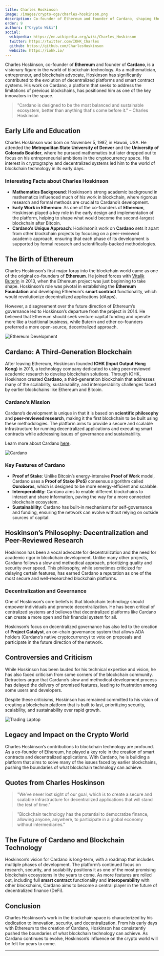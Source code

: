 ```yaml
---
title: Charles Hoskinson
image: /images/crypto-ogs/charles-hoskinson.png
description: Co-founder of Ethereum and founder of Cardano, shaping the future of blockchain technology.
order: 9
authors: ["Crypto Wiki"]
social:
  wikipedia: https://en.wikipedia.org/wiki/Charles_Hoskinson
  twitter: https://twitter.com/IOHK_Charles
  github: https://github.com/CharlesHoskinson
  website: https://iohk.io/
---
```


Charles Hoskinson, co-founder of **Ethereum** and founder of **Cardano**, is a visionary figure in the world of blockchain technology. As a mathematician, entrepreneur, and blockchain advocate, Hoskinson has significantly contributed to the evolution of decentralized platforms and smart contract systems. His work on Cardano, a platform that seeks to address the limitations of previous blockchains, has positioned him as one of the key innovators in the space.

> "Cardano is designed to be the most balanced and sustainable ecosystem, better than anything that's come before it." – Charles Hoskinson

## Early Life and Education

Charles Hoskinson was born on November 5, 1987, in Hawaii, USA. He attended the **Metropolitan State University of Denver** and the **University of Colorado Boulder**, where he pursued mathematics but later dropped out to focus on his entrepreneurial ambitions in the cryptocurrency space. His interest in cryptography and decentralized systems led him to the world of blockchain technology in its early days.

### Interesting Facts about Charles Hoskinson

- **Mathematics Background**: Hoskinson’s strong academic background in mathematics influenced much of his work in blockchain, where rigorous research and formal methods are crucial to Cardano’s development.
- **Early Work in Ethereum**: As one of the co-founders of **Ethereum**, Hoskinson played a key role in the early design and implementation of the platform, helping to shape what would become the second-largest blockchain after Bitcoin.
- **Cardano’s Unique Approach**: Hoskinson’s work on **Cardano** sets it apart from other blockchain projects by focusing on a peer-reviewed academic approach, ensuring that each phase of its development is supported by formal research and scientifically-backed methodologies.

## The Birth of Ethereum

Charles Hoskinson’s first major foray into the blockchain world came as one of the original co-founders of **Ethereum**. He joined forces with [Vitalik Buterin](/crypto-ogs/vitalik-buterin) in 2013, when the Ethereum project was just beginning to take shape. Hoskinson’s role was pivotal in establishing the **Ethereum Foundation** and developing Ethereum’s **smart contract** functionality, which would revolutionize decentralized applications (dApps).

However, a disagreement over the future direction of Ethereum’s governance led to Hoskinson’s departure from the project in 2014. He believed that Ethereum should seek venture capital funding and operate more like a traditional business, while Buterin and other co-founders preferred a more open-source, decentralized approach.

![Ethereum Development](/images/posts/ethereum.jpg)

## Cardano: A Third-Generation Blockchain

After leaving Ethereum, Hoskinson founded **IOHK (Input Output Hong Kong)** in 2015, a technology company dedicated to using peer-reviewed academic research to develop blockchain solutions. Through IOHK, Hoskinson created **Cardano**, a third-generation blockchain that addresses many of the scalability, sustainability, and interoperability challenges faced by earlier blockchains like Ethereum and Bitcoin.

### Cardano’s Mission

Cardano’s development is unique in that it is based on **scientific philosophy** and **peer-reviewed research**, making it the first blockchain to be built using these methodologies. The platform aims to provide a secure and scalable infrastructure for running decentralized applications and executing smart contracts while addressing issues of governance and sustainability.

Learn more about Cardano [here](https://cardano.org/).

![Cardano](/images/posts/cardano.png)

### Key Features of Cardano

- **Proof of Stake**: Unlike Bitcoin’s energy-intensive **Proof of Work** model, Cardano uses a **Proof of Stake (PoS)** consensus algorithm called **Ouroboros**, which is designed to be more energy-efficient and scalable.
- **Interoperability**: Cardano aims to enable different blockchains to interact and share information, paving the way for a more connected blockchain ecosystem.
- **Sustainability**: Cardano has built-in mechanisms for self-governance and funding, ensuring the network can evolve without relying on outside sources of capital.

## Hoskinson’s Philosophy: Decentralization and Peer-Reviewed Research

Hoskinson has been a vocal advocate for decentralization and the need for academic rigor in blockchain development. Unlike many other projects, Cardano follows a slow and methodical approach, prioritizing quality and security over speed. This philosophy, while sometimes criticized for delaying certain features, has earned Cardano a reputation as one of the most secure and well-researched blockchain platforms.

### Decentralization and Governance

One of Hoskinson’s core beliefs is that blockchain technology should empower individuals and promote decentralization. He has been critical of centralized systems and believes that decentralized platforms like Cardano can create a more open and fair financial system for all.

Hoskinson’s focus on decentralized governance has also led to the creation of **Project Catalyst**, an on-chain governance system that allows ADA holders (Cardano’s native cryptocurrency) to vote on proposals and participate in the future direction of the network.

## Controversies and Criticism

While Hoskinson has been lauded for his technical expertise and vision, he has also faced criticism from some corners of the blockchain community. Detractors argue that Cardano’s slow and methodical development process has delayed the delivery of promised features, leading to frustration among some users and developers.

Despite these criticisms, Hoskinson has remained committed to his vision of creating a blockchain platform that is built to last, prioritizing security, scalability, and sustainability over rapid growth.

![Trading Laptop](/images/posts/laptop-trading.jpg)

## Legacy and Impact on the Crypto World

Charles Hoskinson’s contributions to blockchain technology are profound. As a co-founder of Ethereum, he played a key role in the creation of smart contracts and decentralized applications. With Cardano, he is building a platform that aims to solve many of the issues faced by earlier blockchains, pushing the boundaries of what blockchain technology can achieve.

## Quotes from Charles Hoskinson

> "We’ve never lost sight of our goal, which is to create a secure and scalable infrastructure for decentralized applications that will stand the test of time."

> "Blockchain technology has the potential to democratize finance, allowing anyone, anywhere, to participate in a global economy without intermediaries."

## The Future of Cardano and Blockchain Technology

Hoskinson’s vision for Cardano is long-term, with a roadmap that includes multiple phases of development. The platform’s continued focus on research, security, and scalability positions it as one of the most promising blockchain ecosystems in the years to come. As more features are rolled out, including full **smart contract** functionality and **interoperability** with other blockchains, Cardano aims to become a central player in the future of decentralized finance (DeFi).

## Conclusion

Charles Hoskinson’s work in the blockchain space is characterized by his dedication to innovation, security, and decentralization. From his early days with Ethereum to the creation of Cardano, Hoskinson has consistently pushed the boundaries of what blockchain technology can achieve. As Cardano continues to evolve, Hoskinson’s influence on the crypto world will be felt for years to come.

---
